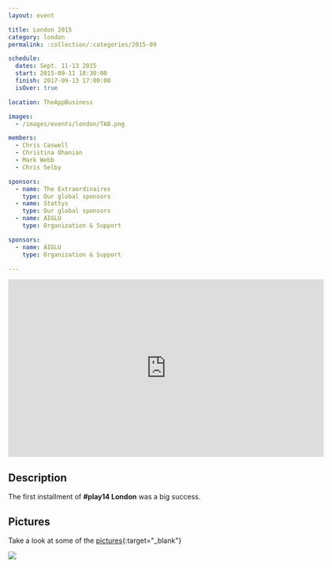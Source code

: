 ```yaml
---
layout: event

title: London 2015
category: london
permalink: :collection/:categories/2015-09

schedule:
  dates: Sept. 11-13 2015
  start: 2015-09-11 18:30:00
  finish: 2017-09-13 17:00:00
  isOver: true

location: TheAppBusiness

images:
  - /images/events/london/TAB.png

members:
  - Chris Caswell
  - Christina Ohanian
  - Mark Webb
  - Chris Selby

sponsors:
  - name: The Extraordinaires
    type: Our global sponsors
  - name: Stattys
    type: Our global sponsors
  - name: AIGLU
    type: Organization & Support

sponsors:
  - name: AIGLU
    type: Organization & Support

---
```


<iframe src="https://player.vimeo.com/video/172251112" width="640" height="360" frameborder="0" webkitallowfullscreen mozallowfullscreen allowfullscreen></iframe>

## Description
The first installment of **#play14 London** was a big success.

## Pictures
Take a look at some of the [pictures](https://goo.gl/photos/WWUhVBR3q8AuPw9V6){:target="_blank"}

<a href='https://goo.gl/photos/WWUhVBR3q8AuPw9V6' target="_blank">
  <img src='https://lh3.googleusercontent.com/uxqbVmcjLeD9w7dVnKi_454kKo9pS5iVAtR7xTDZommb4n90G_4Ue1YtZ__aim4rngiH3B9KeahCWjaEDLyQXvu3cUoIFnxFr9R9b1VzQIEI0gGwFNfc7Q8x26X5jpdX4hupcg' />
</a>


